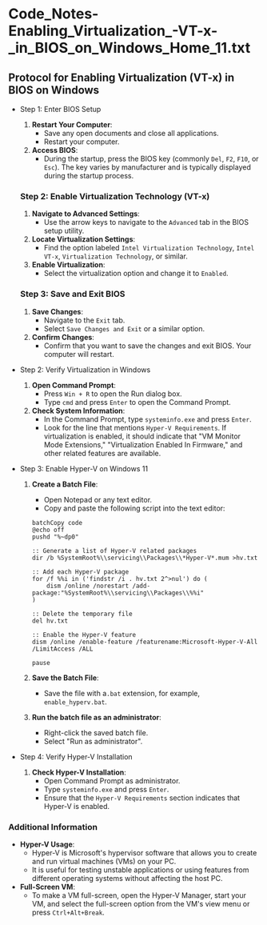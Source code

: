 # Code_Notes-Enabling_Virtualization_-VT-x-_in_BIOS_on_Windows_Home_11.txt

## Protocol for Enabling Virtualization (VT-x) in BIOS on Windows

- Step 1: Enter BIOS Setup
    
    
    1. **Restart Your Computer**:
        - Save any open documents and close all applications.
        - Restart your computer.
    2. **Access BIOS**:
        - During the startup, press the BIOS key (commonly `Del`, `F2`, `F10`, or `Esc`). The key varies by manufacturer and is typically displayed during the startup process.
    
    ### Step 2: Enable Virtualization Technology (VT-x)
    
    1. **Navigate to Advanced Settings**:
        - Use the arrow keys to navigate to the `Advanced` tab in the BIOS setup utility.
    2. **Locate Virtualization Settings**:
        - Find the option labeled `Intel Virtualization Technology`, `Intel VT-x`, `Virtualization Technology`, or similar.
    3. **Enable Virtualization**:
        - Select the virtualization option and change it to `Enabled`.
    
    ### Step 3: Save and Exit BIOS
    
    1. **Save Changes**:
        - Navigate to the `Exit` tab.
        - Select `Save Changes and Exit` or a similar option.
    2. **Confirm Changes**:
        - Confirm that you want to save the changes and exit BIOS. Your computer will restart.
- Step 2: Verify Virtualization in Windows
    1. **Open Command Prompt**:
        - Press `Win + R` to open the Run dialog box.
        - Type `cmd` and press `Enter` to open the Command Prompt.
    2. **Check System Information**:
        - In the Command Prompt, type `systeminfo.exe` and press `Enter`.
        - Look for the line that mentions `Hyper-V Requirements`. If virtualization is enabled, it should indicate that "VM Monitor Mode Extensions," "Virtualization Enabled In Firmware," and other related features are available.
- Step 3: Enable Hyper-V on Windows 11
    1. **Create a Batch File**:
        - Open Notepad or any text editor.
        - Copy and paste the following script into the text editor:
        
        ```
        batchCopy code
        @echo off
        pushd "%~dp0"
        
        :: Generate a list of Hyper-V related packages
        dir /b %SystemRoot%\\servicing\\Packages\\*Hyper-V*.mum >hv.txt
        
        :: Add each Hyper-V package
        for /f %%i in ('findstr /i . hv.txt 2^>nul') do (
            dism /online /norestart /add-package:"%SystemRoot%\\servicing\\Packages\\%%i"
        )
        
        :: Delete the temporary file
        del hv.txt
        
        :: Enable the Hyper-V feature
        dism /online /enable-feature /featurename:Microsoft-Hyper-V-All /LimitAccess /ALL
        
        pause
        
        ```
        
    2. **Save the Batch File**:
        - Save the file with a`.bat` extension, for example, `enable_hyperv.bat`.
    3. **Run the batch file as an administrator**:
        - Right-click the saved batch file.
        - Select "Run as administrator".
- Step 4: Verify Hyper-V Installation
    1. **Check Hyper-V Installation**:
        - Open Command Prompt as administrator.
        - Type `systeminfo.exe` and press `Enter`.
        - Ensure that the `Hyper-V Requirements` section indicates that Hyper-V is enabled.

### Additional Information

- **Hyper-V Usage**:
    - Hyper-V is Microsoft's hypervisor software that allows you to create and run virtual machines (VMs) on your PC.
    - It is useful for testing unstable applications or using features from different operating systems without affecting the host PC.
- **Full-Screen VM**:
    - To make a VM full-screen, open the Hyper-V Manager, start your VM, and select the full-screen option from the VM's view menu or press `Ctrl+Alt+Break`.
